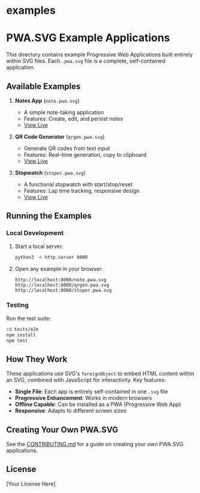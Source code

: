 # examples

# PWA.SVG Example Applications

This directory contains example Progressive Web Applications built entirely within SVG files. Each `.pwa.svg` file is a complete, self-contained application.

## Available Examples

1. **Notes App** (`note.pwa.svg`)
   - A simple note-taking application
   - Features: Create, edit, and persist notes
   - [View Live](note/note.pwa.svg)

2. **QR Code Generator** (`qrgen.pwa.svg`)
   - Generate QR codes from text input
   - Features: Real-time generation, copy to clipboard
   - [View Live](qrgen/qrgen.pwa.svg)

3. **Stopwatch** (`stoper.pwa.svg`)
   - A functional stopwatch with start/stop/reset
   - Features: Lap time tracking, responsive design
   - [View Live](stoper/stoper.pwa.svg)

## Running the Examples

### Local Development

1. Start a local server:
   ```bash
   python3 -m http.server 8000
   ```

2. Open any example in your browser:
   ```
   http://localhost:8000/note.pwa.svg
   http://localhost:8000/qrgen.pwa.svg
   http://localhost:8000/stoper.pwa.svg
   ```

### Testing

Run the test suite:

```bash
cd tests/e2e
npm install
npm test
```

## How They Work

These applications use SVG's `foreignObject` to embed HTML content within an SVG, combined with JavaScript for interactivity. Key features:

- **Single File**: Each app is entirely self-contained in one `.svg` file
- **Progressive Enhancement**: Works in modern browsers
- **Offline Capable**: Can be installed as a PWA (Progressive Web App)
- **Responsive**: Adapts to different screen sizes

## Creating Your Own PWA.SVG

See the [CONTRIBUTING.md](../CONTRIBUTING.md) for a guide on creating your own PWA.SVG applications.

## License

[Your License Here]
